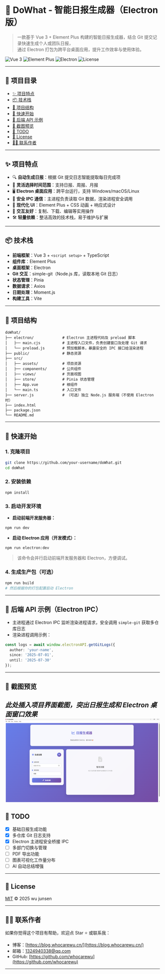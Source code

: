 
# 🚀 DoWhat - 智能日报生成器（Electron 版）

> 一款基于 Vue 3 + Element Plus 构建的智能日报生成器，结合 Git 提交记录快速生成个人或团队日报，  
> 通过 Electron 打包为跨平台桌面应用，提升工作效率与使用体验。

![Vue 3](https://img.shields.io/badge/Vue-3.x-42b883?logo=vue.js)
![Element Plus](https://img.shields.io/badge/Element--Plus-2.x-blue?logo=element)
![Electron](https://img.shields.io/badge/Electron-23.x-blueviolet?logo=electron)
![License](https://img.shields.io/badge/license-MIT-green)

---

## 📖 项目目录

- [✨ 项目特点](#-项目特点)
- [📦 技术栈](#-技术栈)
- [📂 项目结构](#-项目结构)
- [🚀 快速开始](#-快速开始)
- [🧩 后端 API 示例](#-后端-api-示例)
- [📸 截图预览](#-截图预览)
- [📌 TODO](#-todo)
- [📄 License](#-license)
- [🙋‍♂️ 联系作者](#-联系作者)

---

## ✨ 项目特点

- 🔍 **自动生成日报**：根据 Git 提交日志智能提取每日完成项  
- 📅 **灵活选择时间范围**：支持日报、周报、月报  
- 🖥️ **Electron 桌面应用**：跨平台运行，支持 Windows/macOS/Linux  
- 🔐 **安全 IPC 通信**：主进程负责读取 Git 数据，渲染进程安全调用  
- 🎨 **现代化 UI**：Element Plus + CSS 动画 + 响应式设计  
- 🧠 **交互友好**：复制、下载、编辑等实用操作  
- 🛠️ **轻量依赖**：整洁高效的技术栈，易于维护与扩展  

---

## 📦 技术栈

- **前端框架**：Vue 3 + `<script setup>` + TypeScript  
- **组件库**：Element Plus  
- **桌面框架**：Electron  
- **Git 交互**：simple-git（Node.js 库，读取本地 Git 日志）  
- **状态管理**：Pinia  
- **数据请求**：Axios  
- **日期处理**：Moment.js  
- **构建工具**：Vite  

---

## 📂 项目结构

```
doWhat/
├── electron/             # Electron 主进程代码及 preload 脚本
│   ├── main.cjs          # 主进程入口文件，负责创建窗口及处理 Git 请求
│   └── preload.js        # 预加载脚本，暴露安全的 IPC 接口给渲染进程
├── public/               # 静态资源
├── src/
│   ├── assets/           # 项目资源
│   ├── components/       # 公共组件
│   ├── views/            # 页面视图
│   ├── store/            # Pinia 状态管理
│   ├── App.vue           # 根组件
│   └── main.ts           # 入口文件
├── server.js             # （可选）独立 Node.js 服务端（不使用 Electron 时）
├── index.html
├── package.json
└── README.md
```

---

## 🚀 快速开始

### 1. 克隆项目

```bash
git clone https://github.com/your-username/doWhat.git
cd doWhat
```

### 2. 安装依赖

```bash
npm install
```

### 3. 启动开发环境

- **启动前端开发服务器：**

```bash
npm run dev
```

- **启动 Electron 应用（开发模式）：**

```bash
npm run electron:dev
```

> 该命令会并行启动前端开发服务器和 Electron，方便调试。

### 4. 生成生产包（可选）

```bash
npm run build
# 然后根据你的打包配置启动 Electron
```

---

## 🧩 后端 API 示例（Electron IPC）

- 主进程通过 Electron IPC 监听渲染进程请求，安全调用 `simple-git` 获取多仓库日志  
- 渲染进程调用示例：

```ts
const logs = await window.electronAPI.getGitLogs({
  author: 'your-name',
  since: '2025-07-01',
  until: '2025-07-30'
});
```

---

## 📸 截图预览

*此处插入项目界面截图，突出日报生成和 Electron 桌面窗口效果*
![alt text](image.png)
---

## 📌 TODO

- [x] 基础日报生成功能  
- [x] 多仓库 Git 日志支持  
- [x] Electron 主进程安全桥接 IPC  
- [ ] 多部门切换与管理  
- [ ] PDF 导出功能  
- [ ] 图表可视化工作量分布  
- [ ] AI 自动总结增强  

---

## 📄 License

[MIT](./LICENSE) © 2025 wu junsen

---

## 🙋‍♂️ 联系作者

如果你觉得这个项目有帮助，欢迎点 Star ⭐ 或联系我：

- 博客：[https://blog.whocarewu.cn/](https://blog.whocarewu.cn/)  
- 邮箱：1324940338@qq.com  
- GitHub: [https://github.com/whocarewu](https://github.com/whocarewu)

---
